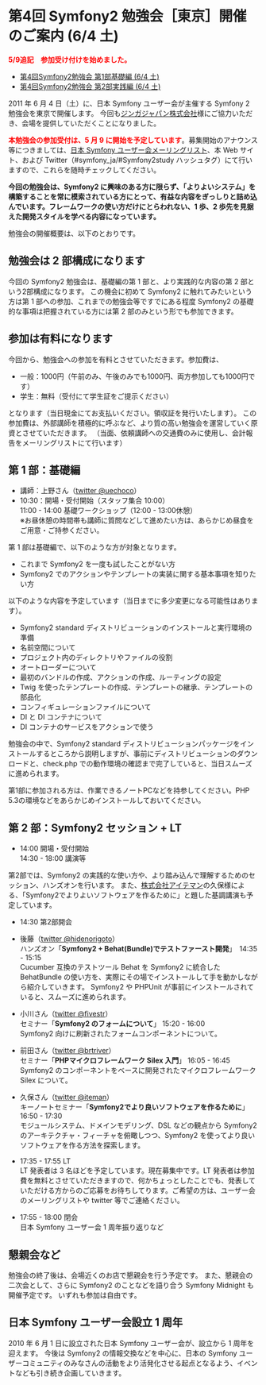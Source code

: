 第4回 Symfony2 勉強会［東京］開催のご案内 (6/4 土)
==================================================

<span style="color: red; font-weight: bold;">5/9追記　参加受け付けを始めました。</span>
  - [第4回Symfony2勉強会 第1部基礎編 (6/4 土)](http://atnd.org/events/15562)
  - [第4回Symfony2勉強会 第2部実践編 (6/4 土)](http://atnd.org/events/15563)
  
2011 年 6 月 4 日（土）に、日本 Symfony ユーザー会が主催する Symfony 2 勉強会を東京で開催します。
今回も[ジンガジャパン株式会社](http://www.zynga.co.jp/)様にご協力いただき、会場を提供していただくことになりました。

<span style="color: red; font-weight: bold;">本勉強会の参加受付は、5 月 9 に開始を予定しています</span>。募集開始のアナウンス等につきましては、[日本 Symfony ユーザー会メーリングリスト](http://groups.google.com/group/symfony-users-ja)、本 Web サイト、および Twitter（#symfony_ja/#Symfony2study ハッシュタグ）にて行いますので、これらを随時チェックしてください。


<span style="font-weight: bold;">今回の勉強会は、Symfony2 に興味のある方に限らず、「よりよいシステム」を構築することを常に模索されている方にとって、有益な内容をぎっしりと詰め込んでいます。フレームワークの使い方だけにとらわれない、1 歩、2 歩先を見据えた開発スタイルを学べる内容になっています。</span>



勉強会の開催概要は、以下のとおりです。


勉強会は 2 部構成になります
---------------------------

今回の Symfony2 勉強会は、基礎編の第 1 部と、より実践的な内容の第 2 部という2部構成になります。
この機会に初めて Symfony2 に触れてみたいという方は第 1 部への参加、これまでの勉強会等ですでにある程度 Symfony2 の基礎的な事項は把握されている方には第 2 部のみという形でも参加できます。


参加は有料になります
--------------------

今回から、勉強会への参加を有料とさせていただきます。参加費は、

  - 一般：1000円（午前のみ、午後のみでも1000円、両方参加しても1000円です）
  - 学生：無料（受付にて学生証をご提示ください）

となります（当日現金にてお支払いください。領収証を発行いたします）。
この参加費は、外部講師を積極的に呼ぶなど、より質の高い勉強会を運営していく原資とさせていただきます。
（当面、依頼講師への交通費のみに使用し、会計報告をメーリングリストにて行います）


第 1 部：基礎編
---------------

 - 講師：上野さん（[twitter @uechoco](http://twitter.com/uechoco)）
 - 10:30：開場・受付開始（スタッフ集合 10:00）<br />
   11:00 - 14:00 基礎ワークショップ（12:00 - 13:00休憩）<br />
   ※お昼休憩の時間帯も講師に質問などして進めたい方は、あらかじめ昼食をご用意・ご持参ください。


第 1 部は基礎編で、以下のような方が対象となります。

 - これまで Symfony2 を一度も試したことがない方
 - Symfony2 でのアクションやテンプレートの実装に関する基本事項を知りたい方


以下のような内容を予定しています（当日までに多少変更になる可能性はあります）。

 - Symfony2 standard ディストリビューションのインストールと実行環境の準備
 - 名前空間について
 - プロジェクト内のディレクトリやファイルの役割
 - オートローダーについて
 - 最初のバンドルの作成、アクションの作成、ルーティングの設定
 - Twig を使ったテンプレートの作成、テンプレートの継承、テンプレートの部品化
 - コンフィギュレーションファイルについて
 - DI と DI コンテナについて
 - DI コンテナのサービスをアクションで使う


勉強会の中で、Symfony2 standard ディストリビューションパッケージをインストールするところから説明しますが、事前にディストリビューションのダウンロードと、check.php での動作環境の確認まで完了していると、当日スムーズに進められます。

<span style="red">第1部に参加される方は、作業できるノートPCなどを持参してください。PHP 5.3の環境などをあらかじめインストールしておいてください。</span>


第 2 部：Symfony2 セッション + LT
---------------------------------

 - 14:00 開場・受付開始<br />
   14:30 - 18:00 講演等


第2部では、Symfony2 の実践的な使い方や、より踏み込んで理解するためのセッション、ハンズオンを行います。
また、[株式会社アイテマン](http://iteman.jp/)の久保様による、「Symfony2でよりよいソフトウェアを作るために」と題した基調講演も予定しています。

 - 14:30 第2部開会

 - 後藤（[twitter @hidenorigoto](http://twitter.com/hidenorigoto)）<br />
   ハンズオン「<span style="font-weight: bold;">Symfony2 + Behat(Bundle)でテストファースト開発</span>」　14:35 - 15:15<br />
   Cucumber 互換のテストツール Behat を Symfony2 に統合した BehatBundle の使い方を、実際にその場でインストールして手を動かしながら紹介していきます。
   Symfony2 や PHPUnit が事前にインストールされていると、スムーズに進められます。
 - 小川さん（[twitter @fivestr](http://twitter.com/fivestr)）<br />
   セミナー「<span style="font-weight: bold;">Symfony2 のフォームについて</span>」 15:20 - 16:00<br />
   Symfony2 向けに刷新されたフォームコンポーネントについて。
 - 前田さん（[twitter @brtriver](http://twitter.com/brtriver)）<br />
   セミナー「<span style="font-weight: bold;">PHPマイクロフレームワーク Silex 入門</span>」 16:05 - 16:45<br />
   Symfony2 のコンポーネントをベースに開発されたマイクロフレームワーク Silex について。
 - 久保さん（[twitter @iteman](http://twitter.com/iteman)）<br />
   キーノートセミナー「<span style="font-weight: bold;">Symfony2でより良いソフトウェアを作るために</span>」 16:50 - 17:30<br />
   モジュールシステム、ドメインモデリング、DSL などの観点から Symfony2 のアーキテクチャ・フィーチャを俯瞰しつつ、Symfony2 を使ってより良いソフトウェアを作る方法を探索します。

 - 17:35 - 17:55 LT<br />
   LT 発表者は 3 名ほどを予定しています。現在募集中です。LT 発表者は参加費を無料とさせていただきますので、何かちょっとしたことでも、発表していただける方からのご応募をお待ちしてります。ご希望の方は、ユーザー会のメーリングリストや twitter 等でご連絡ください。
 - 17:55 - 18:00 閉会<br />
   日本 Symfony ユーザー会 1 周年振り返りなど



懇親会など
----------

勉強会の終了後は、会場近くのお店で懇親会を行う予定です。
また、懇親会の二次会として、さらに Symfony2 のことなどを語り合う Symfony Midnight も開催予定です。
いずれも参加は自由です。


日本 Symfony ユーザー会設立 1 周年
----------------------------------

2010 年 6 月 1 日に設立された日本 Symfony ユーザー会が、設立から 1 周年を迎えます。
今後は Symfony2 の情報交換などを中心に、日本の Symfony ユーザーコミュニティのみなさんの活動をより活発化させる起点となるよう、イベントなども引き続き企画していきます。



